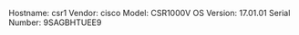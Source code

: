 Hostname:      csr1
Vendor:        cisco
Model:         CSR1000V
OS Version:    17.01.01
Serial Number:  9SAGBHTUEE9
